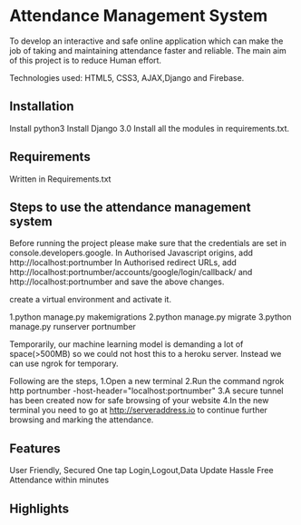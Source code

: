 # Attendance Management System

To develop an interactive and safe online application which can make the job of taking and maintaining
attendance faster and reliable.
The main aim of this project is to reduce Human effort.

Technologies used: HTML5, CSS3, AJAX,Django and Firebase.

## Installation	
Install python3
Install Django 3.0
Install all the modules in requirements.txt.
## Requirements
Written in Requirements.txt

## Steps to use the attendance management system
Before running the project please make sure that the credentials are set in console.developers.google.
In Authorised Javascript origins, add http://localhost:portnumber
In Authorised redirect URLs, add http://localhost:portnumber/accounts/google/login/callback/ and http://localhost:portnumber
and save the above changes.

create a virtual environment and activate it.

1.python manage.py makemigrations
2.python manage.py migrate
3.python manage.py runserver portnumber

Temporarily, our machine learning model is demanding a lot of space(>500MB) so we could not host this to a heroku server.
Instead we can use ngrok for temporary.

Following are the steps,
1.Open a new terminal
2.Run the command ngrok http portnumber -host-header="localhost:portnumber"
3.A secure tunnel has been created now for safe browsing of your website
4.In the new terminal you need to go at http://serveraddress.io to continue further browsing and marking the attendance.

## Features
User Friendly, Secured
One tap Login,Logout,Data Update
Hassle Free Attendance within minutes


## Highlights

